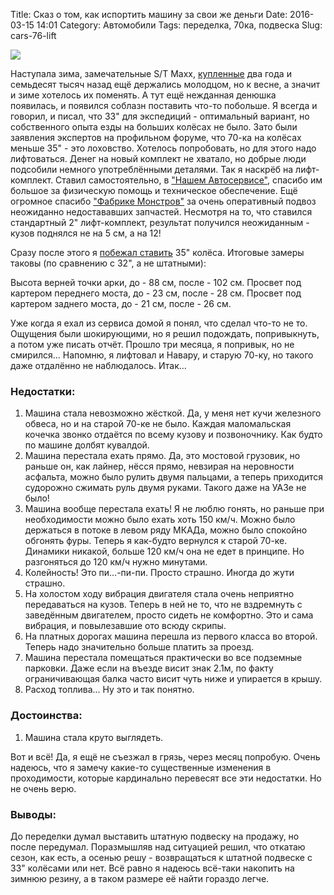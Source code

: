 Title: Сказ о том, как испортить машину за свои же деньги
Date: 2016-03-15 14:01
Category: Автомобили
Tags: переделка, 70ка, подвеска
Slug: cars-76-lift

![](/photos/tlc/IMG-20160315-WA0005.jpg)

Наступала зима, замечательные S/T Maxx, [купленные]({filename}cooper-stmaxx-32.md) два года и семьдесят тысяч назад ещё держались молодцом, но к весне, а значит и зиме хотелось их поменять. А тут ещё нежданная денюшка появилась, и появился соблазн поставить что-то побольше. Я всегда и говорил, и писал, что 33" для экспедиций - оптимальный вариант, но собственного опыта езды на больших колёсах не было. Зато были заявления экспертов на профильном форуме, что 70-ка на колёсах меньше 35" - это лоховство. Хотелось попробовать, но для этого надо лифтоваться. Денег на новый комплект не хватало, но добрые люди подсобили немного употреблёнными деталями. Так я наскрёб на лифт-комплект. Ставил самостоятельно, в ["Нашем Автосервисе"](http://www.nash-autoserv.ru/), спасибо им большое за физическую помощь и техническое обеспечение. Ещё огромное спасибо ["Фабрике
Монстров"](http://www.fabrika-monstrov.ru/) за очень оперативный подвоз неожиданно недостававших запчастей. Несмотря на то, что ставился стандартный 2" лифт-комплект, результат получился  неожиданным - кузов поднялся не на 5 см, а на 12!

Сразу после этого я [побежал ставить](https://www.drive2.ru/l/8564906/) 35" колёса. Итоговые замеры таковы (по сравнению с 32", а не штатными):

Высота верней точки арки, до - 88 см, после - 102 см. Просвет под картером переднего моста, до - 23 см, после - 28 см. Просвет под картером заднего моста, до - 21 см, после - 26 см.

Уже когда я ехал из сервиса домой я понял, что сделал что-то не то. Ощущения были шокирующими, но я решил подождать, попривыкнуть, а потом уже писать отчёт. Прошло три месяца, я попривык, но не смирился... Напомню, я лифтовал и Навару, и старую 70-ку, но такого даже отдалённо не наблюдалось. Итак...

### Недостатки:

1. Машина стала невозможно жёсткой. Да, у меня нет кучи железного обвеса, но и на старой 70-ке не было. Каждая маломальская кочечка звонко отдаётся по всему кузову и позвоночнику. Как будто по машине долбят кувалдой.
2. Машина перестала ехать прямо. Да, это мостовой грузовик, но раньше он, как лайнер, нёсся прямо, невзирая на неровности асфальта, можно было рулить двумя пальцами, а теперь приходится судорожно сжимать руль двумя руками. Такого даже на УАЗе не было!
3. Машина вообще перестала ехать! Я не люблю гонять, но раньше при необходимости можно было ехать хоть 150 км/ч. Можно было держаться в потоке в левом ряду МКАДа, можно было спокойно обгонять фуры. Теперь я как-будто вернулся к старой 70-ке. Динамики никакой, больше 120 км/ч она не едет в принципе. Но разгоняться до 120 км/ч нужно минутами.
4. Колейность! Это пи...-пи-пи. Просто страшно. Иногда до жути страшно.
5. На холостом ходу вибрация двигателя стала очень неприятно передаваться на кузов. Теперь в ней не то, что не вздремнуть с заведённым двигателем, просто сидеть не комфортно. Это и сама вибрация, и повылезавшие ото всюду скрипы.
6. На платных дорогах машина перешла из первого класса во второй. Теперь надо значительно больше платить за проезд.
7. Машина перестала помещаться практически во все подземные парковки. Даже если на въезде висит знак 2.1м, по факту ограничивающая балка часто висит чуть ниже и упирается в крышу.
8. Расход топлива... Ну это и так понятно.

### Достоинства:

1. Машина стала круто выглядеть.

Вот и всё! Да, я ещё не съезжал в грязь, через месяц попробую. Очень надеюсь, что я замечу какие-то существенные изменения в проходимости, которые кардинально перевесят все эти недостатки. Но не очень верю.

### Выводы:

До переделки думал выставить штатную подвеску на продажу, но после передумал. Поразмышляв над ситуацией решил, что откатаю сезон, как есть, а осенью решу - возвращаться к штатной подвеске с 33" колёсами или нет. Всё равно я надеюсь всё-таки накопить на зимнюю резину, а в таком размере её найти гораздо легче.
